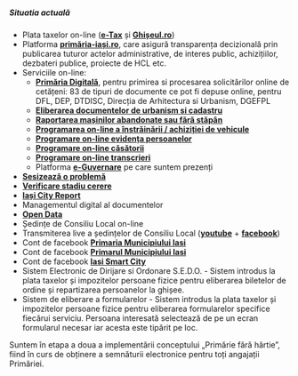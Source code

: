 ##### Situatia actuală

* Plata taxelor on-line (**[e-Tax][1]** și **[Ghișeul.ro][2]**)
* Platforma **[primăria-iași.ro][3]**, care asigură transparența decizională prin publicarea tuturor actelor administrative, de interes public, achizițiilor, dezbateri publice, proiecte de HCL etc.
* Serviciile on-line:
   * **[Primăria Digitală][4]**, pentru primirea si procesarea solicitărilor online de cetățeni: 83 de tipuri de documente ce pot fi depuse online, pentru DFL, DEP, DTDISC, Direcția de Arhitectura si Urbanism, DGEFPL
   * **[Eliberarea documentelor de urbanism si cadastru][5]**
   * **[Raportarea mașinilor abandonate sau fără stăpân][6]**
   * **[Programarea on-line a înstrăinării / achiziției de vehicule][7]**
   * **[Programare on-line evidența persoanelor][8]**
   * **[Programare on-line căsătorii][9]**
   * **[Programare on-line transcrieri][10]**
   * Platforma **[e-Guvernare][11]** pe care suntem prezenți
* **[Sesizează o problemă][12]**
* **[Verificare stadiu cerere][13]**
* **[Iași City Report][14]**
* Managementul digital al documentelor
* **[Open Data][15]**
* Ședințe de Consiliu Local on-line
* Transmiterea live a ședințelor de Consiliu Local (**[youtube][19]** + **[facebook][16]**)
* Cont de facebook **[Primaria Municipiului Iasi][16]**
* Cont de facebook **[Primarul Municipiului Iasi][17]**
* Cont de facebook **[Iasi Smart City][18]**
* Sistem Electronic de Dirijare si Ordonare S.E.D.O. - Sistem introdus la plata taxelor și impozitelor persoane fizice pentru eliberarea biletelor de ordine și repartizarea persoanelor la ghișee.
* Sistem de eliberare a formularelor - Sistem introdus la plata taxelor și impozitelor persoane fizice pentru eliberarea formularelor specifice fiecărui serviciu. Persoana interesată selectează de pe un ecran formularul necesar iar acesta este tipărit pe loc.

Suntem în etapa a doua a implementării conceptului „Primărie fără hârtie”, fiind în curs de obținere a semnăturii electronice pentru toți angajații Primăriei.


[1]: https://dfpl.primaria-iasi.ro/index.aspx
[2]: https://www.ghiseul.ro/ghiseul/public
[3]: http://www.primaria-iasi.ro/
[4]: https://servicii.ghiseulonline.ro/dm_depuneri_online/forms.nsf?Open&c=144788297A19012E4225784E002A30A6
[5]: https://edirect.e-guvernare.ro/Admin/Servicii/ServiciuVizualizare.aspx?IdInregistrare=91&IdOperatiune=4
[6]: http://ma.primaria-iasi.ro/
[7]: https://pauto.primaria-iasi.ro/
[8]: https://www.dlep-iasi.ro/programare-carte-identitate.html
[9]: https://www.dlep-iasi.ro/programare-casatorie.html
[10]: https://www.dlep-iasi.ro/programare-transcrieri.html
[11]: https://www.e-guvernare.ro/
[12]: http://www.primaria-iasi.ro/portal-iasi/sesizeaza-o-problema/
[13]: http://www.primaria-iasi.ro/portal-iasi/pmi/transparenta-decizionala/92/verificare-stadiu-cerere
[14]: https://play.google.com/store/apps/details?id=ro.iasi&hl=ro&gl=US
[15]: https://iasi.digital/
[16]: https://www.facebook.com/PrimariaMunicipiuluiIasi
[17]: https://www.facebook.com/Mihai.Chirica.Iasi
[18]: https://www.facebook.com/SmartCityIasi
[19]: https://www.youtube.com/channel/UCV45A8PUkfJt4C3wIoQvW0w
